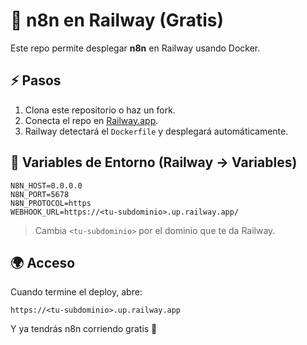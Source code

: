 # 🚀 n8n en Railway (Gratis)

Este repo permite desplegar **n8n** en Railway usando Docker.

## ⚡ Pasos

1. Clona este repositorio o haz un fork.
2. Conecta el repo en [Railway.app](https://railway.app).
3. Railway detectará el `Dockerfile` y desplegará automáticamente.

## 🔑 Variables de Entorno (Railway → Variables)

```
N8N_HOST=0.0.0.0
N8N_PORT=5678
N8N_PROTOCOL=https
WEBHOOK_URL=https://<tu-subdominio>.up.railway.app/
```

> Cambia `<tu-subdominio>` por el dominio que te da Railway.

## 🌍 Acceso

Cuando termine el deploy, abre:

```
https://<tu-subdominio>.up.railway.app
```

Y ya tendrás n8n corriendo gratis 🚀
